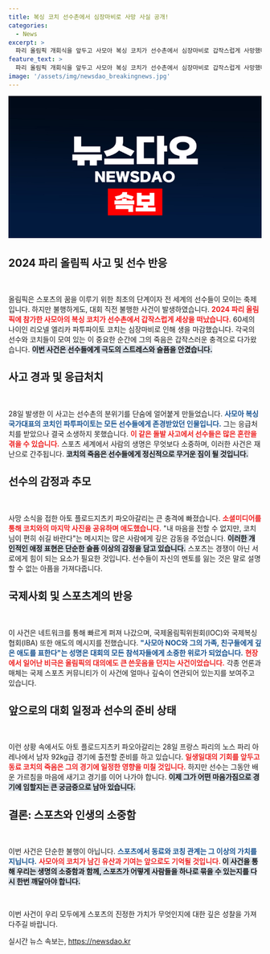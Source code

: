 ```yaml
---
title: 복싱 코치 선수촌에서 심장마비로 사망 사실 공개!
categories:
  - News
excerpt: >
  파리 올림픽 개회식을 앞두고 사모아 복싱 코치가 선수촌에서 심장마비로 갑작스럽게 사망했다. 선수는 큰 충격에 빠졌고, 전 세계에서 애도의 물결이 이어지고 있다.
feature_text: >
  파리 올림픽 개회식을 앞두고 사모아 복싱 코치가 선수촌에서 심장마비로 갑작스럽게 사망했다. 선수는 큰 충격에 빠졌고, 전 세계에서 애도의 물결이 이어지고 있다.
image: '/assets/img/newsdao_breakingnews.jpg'
---
```


<p><img src="/assets/img/newsdao_breakingnews.jpg" alt="cryptoinkorea 속보" /></p>

<h2 data-ke-size="size26">2024 파리 올림픽 사고 및 선수 반응</h2>

<p data-ke-size="size16">&nbsp;</p>

<p>올림픽은 스포츠의 꿈을 이루기 위한 최초의 단계이자 전 세계의 선수들이 모이는 축제입니다. 하지만 불행하게도, 대회 직전 불행한 사건이 발생하였습니다. <b><span style="color: #ee2323;">2024 파리 올림픽에 참가한 사모아의 복싱 코치가 선수촌에서 갑작스럽게 세상을 떠났습니다.</span></b> 60세의 나이인 리오넬 엘리카 파투파이토 코치는 심장마비로 인해 생을 마감했습니다. 각국의 선수와 코치들이 모여 있는 이 중요한 순간에 그의 죽음은 갑작스러운 충격으로 다가왔습니다. <b><span style="background-color: #21538527;">이번 사건은 선수들에게 극도의 스트레스와 슬픔을 안겼습니다.</span></b></p>

<h2 data-ke-size="size26">사고 경과 및 응급처치</h2>

<p data-ke-size="size16">&nbsp;</p>

<p>28일 발생한 이 사고는 선수촌의 분위기를 단숨에 얼어붙게 만들었습니다. <b><span style="color: #1a5490;">사모아 복싱 국가대표의 코치인 파투파이토는 모든 선수들에게 존경받았던 인물입니다.</span></b> 그는 응급처치를 받았으나 결국 소생하지 못했습니다. <b><span style="color: #ee2323;">이 같은 돌발 사고에서 선수들은 많은 혼란을 겪을 수 있습니다.</span></b> 스포츠 세계에서 사람의 생명은 무엇보다 소중하며, 이러한 사건은 재난으로 간주됩니다. <b><span style="background-color: #21538527;">코치의 죽음은 선수들에게 정신적으로 무거운 짐이 될 것입니다.</span></b> </p>

<h2 data-ke-size="size26">선수의 감정과 추모</h2>

<p data-ke-size="size16">&nbsp;</p>

<p>사망 소식을 접한 아토 플로드지츠키 파오아갈리는 큰 충격에 빠졌습니다. <b><span style="color: #ee2323;">소셜미디어를 통해 코치와의 마지막 사진을 공유하며 애도했습니다.</span></b> "내 마음을 전할 수 없지만, 코치님이 편히 쉬길 바란다"는 메시지는 많은 사람에게 깊은 감동을 주었습니다. <b><span style="background-color: #21538527;">이러한 개인적인 애정 표현은 단순한 슬픔 이상의 감정을 담고 있습니다.</span></b> 스포츠는 경쟁이 아닌 서로에게 힘이 되는 요소가 필요한 것입니다. 선수들이 자신의 멘토를 잃는 것은 말로 설명할 수 없는 아픔을 가져다줍니다.</p>

<h2 data-ke-size="size26">국제사회 및 스포츠계의 반응</h2>

<p data-ke-size="size16">&nbsp;</p>

<p>이 사건은 네트워크를 통해 빠르게 퍼져 나갔으며, 국제올림픽위원회(IOC)와 국제복싱협회(IBA) 또한 애도의 메시지를 전했습니다. <b><span style="color: #1a5490;">"사모아 NOC와 그의 가족, 친구들에게 깊은 애도를 표한다"는 성명은 대회의 모든 참석자들에게 소중한 위로가 되었습니다.</span></b> <b><span style="color: #ee2323;">현장에서 일어난 비극은 올림픽의 대의에도 큰 쓴웃음을 던지는 사건이었습니다.</span></b> 각종 언론과 매체는 국제 스포츠 커뮤니티가 이 사건에 얼마나 깊숙이 연관되어 있는지를 보여주고 있습니다.</p>

<h2 data-ke-size="size26">앞으로의 대회 일정과 선수의 준비 상태</h2>

<p data-ke-size="size16">&nbsp;</p>

<p>이런 상황 속에서도 아토 플로드지츠키 파오아갈리는 28일 프랑스 파리의 노스 파리 아레나에서 남자 92kg급 경기에 출전할 준비를 하고 있습니다. <b><span style="color: #ee2323;">일생일대의 기회를 앞두고 동료 코치의 죽음은 그의 경기에 일정한 영향을 미칠 것입니다.</span></b> 하지만 선수는 그동안 배운 가르침을 마음에 새기고 경기를 이어 나가야 합니다. <b><span style="background-color: #21538527;">이제 그가 어떤 마음가짐으로 경기에 임할지는 큰 궁금증으로 남아 있습니다.</span></b> </p>

<h2 data-ke-size="size26">결론: 스포츠와 인생의 소중함</h2>

<p data-ke-size="size16">&nbsp;</p>

<p>이번 사건은 단순한 불행이 아닙니다. <b><span style="color: #1a5490;">스포츠에서 동료와 코칭 관계는 그 이상의 가치를 지닙니다.</span></b> <b><span style="color: #ee2323;">사모아의 코치가 남긴 유산과 기여는 앞으로도 기억될 것입니다. </span></b> <b><span style="background-color: #21538527;">이 사건을 통해 우리는 생명의 소중함과 함께, 스포츠가 어떻게 사람들을 하나로 묶을 수 있는지를 다시 한번 깨달아야 합니다.</span></b> </p>

<p data-ke-size="size16">&nbsp;</p>

<p>이번 사건이 우리 모두에게 스포츠의 진정한 가치가 무엇인지에 대한 깊은 성찰을 가져다주길 바랍니다.</p>
실시간 뉴스 속보는, <a href="https://newsdao.kr" rel="dofollow">https://newsdao.kr</a>


